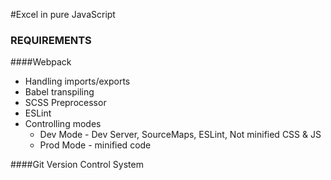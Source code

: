 #Excel in pure JavaScript

### REQUIREMENTS

####Webpack

- Handling imports/exports
- Babel transpiling
- SCSS Preprocessor
- ESLint
- Controlling modes
    - Dev Mode - Dev Server, SourceMaps, ESLint, Not minified CSS & JS
    - Prod Mode - minified code


####Git
Version Control System
